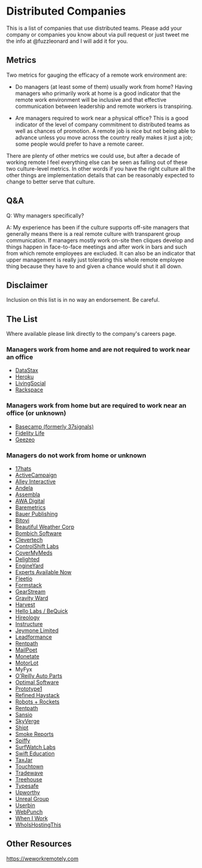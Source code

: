 # Distributed Companies

This is a list of companies that use distributed teams.
Please add your company or companies you know about via pull request or just
tweet me the info at @fuzzleonard and I will add it for you.

## Metrics

Two metrics for gauging the efficacy of a remote work environment are:

* Do managers (at least some of them) usually work from home? Having managers
who primarily work at home is a good indicator that the remote work
environment will be inclusive and that effective communication between
leadership and remote workers is transpiring.

* Are managers required to work near a physical office? This is a good
indicator of the level of company commitment to distributed teams as
well as chances of promotion. A remote job is nice but not being able to
advance unless you move across the country really makes it just a job; some
people would prefer to have a remote career.

There are plenty of other metrics we could use, but after a decade of working
remote I feel everything else can be seen as falling out of these two
culture-level metrics. In other words if you have the right culture all the
other things are implementation details that can be reasonably expected to
change to better serve that culture.

## Q&A

Q: Why managers specifically?

A: My experience has been if the culture supports off-site managers that
generally means there is a real remote culture with transparent group
communication. If managers mostly work on-site then cliques develop and things
happen in face-to-face meetings and after work in bars and such from which
remote employees are excluded. It can also be an indicator that upper
management is really just tolerating this whole remote employee thing because
they have to and given a chance would shut it all down.

## Disclaimer

Inclusion on this list is in no way an endorsement. Be careful.

## The List

Where available please link directly to the company's careers page.

### Managers work from home and are not required to work near an office

- [DataStax](http://www.datastax.com/company/careers)
- [Heroku](https://jobs.heroku.com)
- [LivingSocial](http://corporate.livingsocial.com/careers/overview)
- [Rackspace](http://www.rackspace.com/talent/)

### Managers work from home but are required to work near an office (or unknown)

- [Basecamp (formerly 37signals)](https://basecamp.com/about)
- [Fidelity Life](http://www.fidelitylife.com)
- [Geezeo](http://geezeo.com/about/careers)

### Managers do not work from home or unknown

- [17hats](https://www.17hats.com/about-us.html)
- [ActiveCampaign](http://www.activecampaign.com/about)
- [Alley Interactive](http://www.alleyinteractive.com/hiring)
- [Andela](http://www.andela.co)
- [Assembla](https://www.assembla.com/about)
- [AWA Digital](http://www.awa-digital.com/careers)
- [Baremetrics](https://baremetrics.io/jobs)
- [Bauer Publishing](http://www.bauerpublishing.com/human-resources)
- [Bitovi](http://www.bitovi.com/about)
- [Beautiful Weather Corp](http://thebeautifulweathercorp.com/about-us)
- [Bombich Software](http://bombich.com/about)
- [Clevertech](http://www.clevertech.biz)
- [ControlShift Labs](https://controlshift.recruiterbox.com)
- [CoverMyMeds](https://www.covermymeds.com/main/careers)
- [Delighted](https://delighted.com/blog)
- [EngineYard](https://www.engineyard.com/company/careers)
- [Experts Available Now](https://www.expertsavailablenow.com/about-us)
- [Fleetio](http://www.fleetio.com/jobs)
- [Formstack](https://www.formstack.com/careers)
- [GearStream](http://www.gearstream.com/careers)
- [Gravity Ward](http://www.gravityward.com)
- [Harvest](https://www.getharvest.com/careers)
- [Hello Labs / BeQuick](https://hellolabs.bamboohr.com/jobs)
- [Hireology](http://www.hireology.com/careers)
- [Instructure](http://www.instructure.com/jobs)
- [Jeymone Limited](n/a (might be adult entertainment?))
- [Leadformance](http://jobs.leadformance.com)
- [Rentpath](http://rentpath.com/careers)
- [MailPoet](http://www.mailpoet.com/jobs)
- [Monetate](http://www.monetate.com/jobs)
- [MotorLot](http://motorlot.com/jobs)
- MyFyx
- [O'Reilly Auto Parts](https://corporate.oreillyauto.com/corporate/CareerOpportunities.do)
- [Optimal Software](http://www.broadbandspeedchecker.co.uk)
- [Prototype1](https://prototype1.io)
- [Refined Haystack](http://www.refinedhaystack.com/careers)
- [Robots + Rockets](http://robotsandrockets.co/#join-us)
- [Rentpath](http://rentpath.com/careers)
- [Sansio](http://www.sansio.com/careers)
- [SkyVerge](http://www.skyverge.com/jobs)
- [Shipt](https://www.shipt.com)
- [Smoke Reports](https://www.smokereports.com/about-us)
- [Spiffy](http://madebyspiffy.com/jobs)
- [SurfWatch Labs](https://www.surfwatchlabs.com/about)
- [Swift Education](http://www.swifteducation.com/company)
- [TaxJar](http://www.taxjar.com/jobs)
- [Touchtown](http://www.touchtown.us/welcome/about/careers.aspx)
- [Tradewave](https://tradewave.net/contact)
- [Treehouse](https://teamtreehouse.com/jobs)
- [Typesafe](https://typesafe.com/company/careers)
- [Upworthy](http://www.upworthy.com/jobs)
- [Unreal Group](http://unrealgrp.com)
- [Userbin](https://userbin.com)
- [WebPunch](http://webpunch12.com)
- [When I Work](http://wheniwork.com)
- [WhoIsHostingThis](http://www.whoishostingthis.com/contact)

## Other Resources

https://weworkremotely.com
